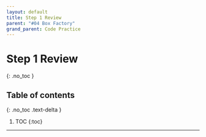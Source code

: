 ```yaml
---
layout: default
title: Step 1 Review
parent: "#04 Box Factory"
grand_parent: Code Practice
---
```


# Step 1 Review
{: .no_toc }

## Table of contents
{: .no_toc .text-delta }

1. TOC
{:toc}

---
